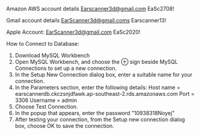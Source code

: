 

Amazon AWS account details
Earscanner3d@gmail.com
EaSc2708!


Gmail account details
EarScanner3d@gmail.coms
Earscanner13!

Apple Account:
EarScanner3d@gmail.com
EaSc2020!

How to Connect to Database:
1. Download MySQL Workbench
2. Open MySQL Workbench, and choose the ⊕ sign beside MySQL Connections to set up a new connection.
3. In the Setup New Connection dialog box, enter a suitable name for your connection.
4. In the Parameters section, enter the following details:
    Host name = earscannerdb.ckczsnjdfawk.ap-southeast-2.rds.amazonaws.com
    Port = 3306
    Username = admin
5. Choose Test Connection.
6. In the popup that appears, enter the password "10938318Noyej"
7. After testing your connection, from the Setup new connection dialog box, choose OK to save the connection.
